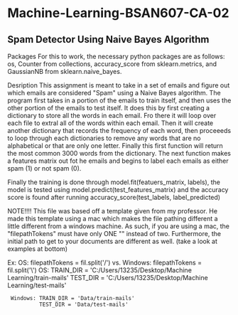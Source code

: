 # Machine-Learning-BSAN607-CA-02

## Spam Detector Using Naive Bayes Algorithm

Packages 
For this to work, the necessary python packages are as follows: os, Counter from collections, accuracy_score from sklearn.metrics, and GaussianNB from sklearn.naive_bayes.

Desription
This assignment is meant to take in a set of emails and figure out which emails are considered "Spam" using a Naive Bayes algorithm. The program first takes in a portion of the emails to train itself, and then uses the other portion of the emails to test itself. It does this by first creating a dictionary to store all the words in each email. Fro there it will loop over each file to extral all of the words within each email. Then it will create another dictionary that records the frequency of each word, then proceeeds to loop through each dictionaries to remove any words that are no alphabetical or that are only one letter. Finally this first function will return the most common 3000 words from the dictionary. The next function makes a features matrix out fot he emails and begins to label each emails as either spam (1) or not spam (0). 

Finally the training is done through model.fit(featuers_matrix, labels), the model is tested using model.predict(test_features_matrix) and the accuracy score is found after running accuracy_score(test_labels, label_predicted)

NOTE!!!!
This file was based off a template given from my professor. He made this template using a mac which makes the file pathing different a little different from a windows machine. As such, if you are using a mac, the "filepathTokens" must have only ONE "\" instead of two. Furthermore, the initial path to get to your documents are different as well. (take a look at examples at bottom)

Ex:  OS: filepathTokens = fil.split('/') vs. Windows: filepathTokens = fil.split('\\')
     OS: TRAIN_DIR = 'C:/Users/13235/Desktop/Machine Learning/train-mails'
         TEST_DIR = 'C:/Users/13235/Desktop/Machine Learning/test-mails'
         
     Windows: TRAIN_DIR = 'Data/train-mails'
              TEST_DIR = 'Data/test-mails'
